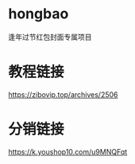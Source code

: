 # hongbao
逢年过节红包封面专属项目
# 教程链接
https://zibovip.top/archives/2506
# 分销链接
https://k.youshop10.com/u9MNQFqt
